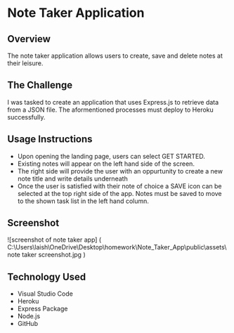 # Note Taker Application

## Overview
The note taker application allows users to create, save and delete notes at their leisure.

## The Challenge
I was tasked to create an application that uses Express.js to retrieve data from a JSON file. The aformentioned processes must deploy to Heroku successfully.

## Usage Instructions
* Upon opening the landing page, users can select GET STARTED.
* Existing notes will appear on the left hand side of the screen. 
* The right side will provide the user with an oppurtunity to create a new note title and write details underneath 
* Once the user is satisfied with their note of choice a SAVE icon can be selected at the top right side of the app. Notes must be saved to move to the shown task list in the left hand column.

## Screenshot
![screenshot of note taker app] (<img> C:\Users\laish\OneDrive\Desktop\homework\Note_Taker_App\public\assets\note taker screenshot.jpg <img>)

## Technology Used
* Visual Studio Code
* Heroku
* Express Package
* Node.js
* GitHub


